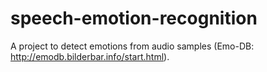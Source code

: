 # speech-emotion-recognition
A project to detect emotions from audio samples (Emo-DB: http://emodb.bilderbar.info/start.html).
